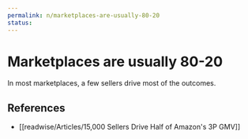 ```yaml
---
permalink: n/marketplaces-are-usually-80-20
status: 
---
```

# Marketplaces are usually 80-20

In most marketplaces, a few sellers drive most of the outcomes.

## References

- [[readwise/Articles/15,000 Sellers Drive Half of Amazon's 3P GMV]]
